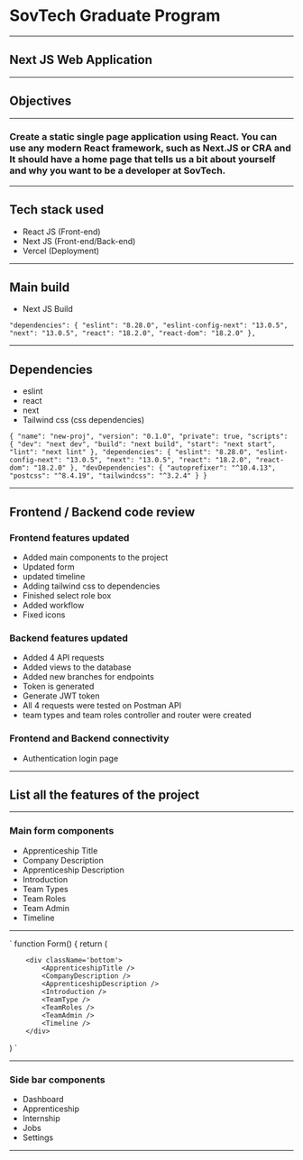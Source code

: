# SovTech Graduate Program
---
## Next JS Web Application 
---
## Objectives
---

### Create a static single page application using React. You can use any modern React framework, such as Next.JS or CRA and It should have a home page that tells us a bit about yourself and why you want to be a developer at SovTech.

---


## Tech stack used

- React JS (Front-end)
- Next JS (Front-end/Back-end)
- Vercel (Deployment)

---

## Main build

- Next JS Build

`"dependencies": {
    "eslint": "8.28.0",
    "eslint-config-next": "13.0.5",
    "next": "13.0.5",
    "react": "18.2.0",
    "react-dom": "18.2.0"
  },
  `
  
---
## Dependencies

- eslint
- react
- next
- Tailwind css (css dependencies)


`
 {
  "name": "new-proj",
  "version": "0.1.0",
  "private": true,
  "scripts": {
    "dev": "next dev",
    "build": "next build",
    "start": "next start",
    "lint": "next lint"
  },
  "dependencies": {
    "eslint": "8.28.0",
    "eslint-config-next": "13.0.5",
    "next": "13.0.5",
    "react": "18.2.0",
    "react-dom": "18.2.0"
  },
  "devDependencies": {
    "autoprefixer": "^10.4.13",
    "postcss": "^8.4.19",
    "tailwindcss": "^3.2.4"
  }
}
`

---



## Frontend / Backend code review

### Frontend features updated

- Added main components to the project
- Updated form
- updated timeline
- Adding tailwind css to dependencies
- Finished select role box
- Added workflow
- Fixed icons

### Backend features updated

- Added 4 API requests  
- Added views to the database
- Added new branches for endpoints
- Token is generated
- Generate JWT token
- All 4 requests were tested on Postman API
- team types and team roles controller and router were created

### Frontend and Backend connectivity

- Authentication login page

---
## List all the features of the project

---

### Main form components

- Apprenticeship Title
- Company Description
- Apprenticeship Description
- Introduction
- Team Types
- Team Roles
- Team Admin
- Timeline

---


`
function Form() {
  return (
    
        <div className='bottom'>
            <ApprenticeshipTitle />
            <CompanyDescription />
            <ApprenticeshipDescription />
            <Introduction />
            <TeamType />
            <TeamRoles />
            <TeamAdmin />
            <Timeline />
        </div>  
  )
`

---

### Side bar components

- Dashboard
- Apprenticeship
- Internship
- Jobs
- Settings

---